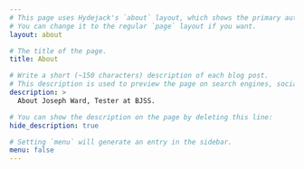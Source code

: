 ```yaml
---
# This page uses Hydejack's `about` layout, which shows the primary author's picture and about text at the top.
# You can change it to the regular `page` layout if you want.
layout: about

# The title of the page.
title: About

# Write a short (~150 characters) description of each blog post.
# This description is used to preview the page on search engines, social media, etc.
description: >
  About Joseph Ward, Tester at BJSS.

# You can show the description on the page by deleting this line:
hide_description: true

# Setting `menu` will generate an entry in the sidebar.
menu: false
---
```


<!--author-->
